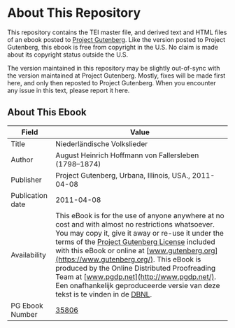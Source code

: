 # About This Repository

This repository contains the TEI master file, and derived text and HTML files of an ebook posted to [Project Gutenberg](https://www.gutenberg.org/). Like the version posted to Project Gutenberg, this ebook is free from copyright in the U.S. No claim is made about its copyright status outside the U.S.

The version maintained in this repository may be slightly out-of-sync with the version maintained at Project Gutenberg. Mostly, fixes will be made first here, and only then reposted to Project Gutenberg. When you encounter any issue in this text, please report it here.

## About This Ebook

| Field | Value |
| ----- | ----- |
| Title | Niederländische Volkslieder |
| Author | August Heinrich Hoffmann von Fallersleben (1798–1874) |
| Publisher | Project Gutenberg, Urbana, Illinois, USA., 2011-04-08 |
| Publication date | 2011-04-08 |
| Availability | This eBook is for the use of anyone anywhere at no cost and with almost no restrictions whatsoever. You may copy it, give it away or re-use it under the terms of the [Project Gutenberg License](https://www.gutenberg.org/license) included with this eBook or online at [www.gutenberg.org](https://www.gutenberg.org/). This eBook is produced by the Online Distributed Proofreading Team at [www.pgdp.net](http://www.pgdp.net/). Een onafhankelijk geproduceerde versie van deze tekst is te vinden in de [DBNL](http://www.dbnl.org/tekst/hoff004hora01_01/). |
| PG Ebook Number | [35806](https://www.gutenberg.org/ebooks/35806) |
